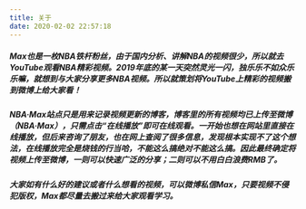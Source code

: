 ```yaml
---
title: 关于
date: 2020-02-02 22:57:18
---
```


#####        Max也是一枚NBA铁杆粉丝，由于国内分析、讲解NBA的视频很少，所以就去YouTube观看NBA精彩视频。2019年底的某一天突然灵光一闪，独乐乐不如众乐乐嘛，就想到与大家分享更多NBA视频。所以就策划将YouTube上精彩的视频搬到微博上给大家看！

#####       NBA·Max站点只是用来记录视频更新的博客，博客里的所有视频均已上传至微博（NBA·Max），只需点击“在线播放”即可在线观看。一开始也想在网站里直接在线播放，但后来咨询了朋友，也在网上查阅了很多信息，发现根本实现不了这个想法，在线播放完全是烧钱的行当哈，不能这么搞绝对不能这么搞。因此最终确定将视频上传至微博，一则可以快速广泛的分享；二则可以不用白白浪费RMB了。

#####        大家如有什么好的建议或者什么想看的视频，可以微博私信Max，只要视频不侵犯版权，Max都尽量去搬过来给大家观看学习。